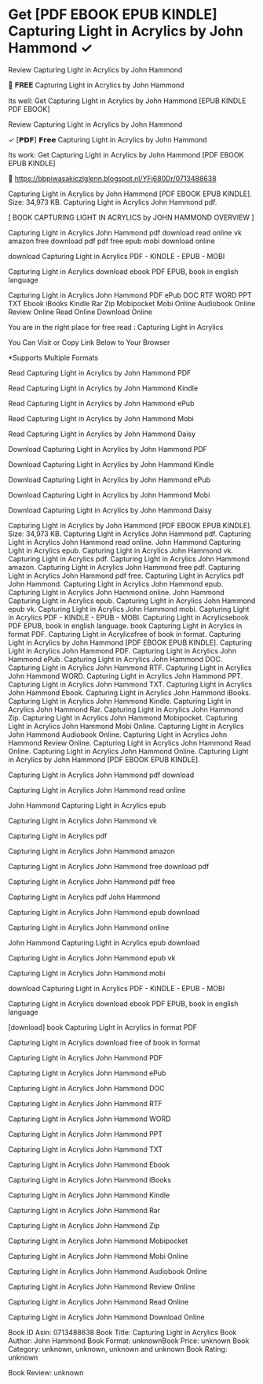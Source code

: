 # Get [PDF EBOOK EPUB KINDLE] Capturing Light in Acrylics by  John Hammond ✓
Review Capturing Light in Acrylics by John Hammond

📗 𝐅𝐑𝐄𝐄 Capturing Light in Acrylics by John Hammond

Its well: Get Capturing Light in Acrylics by John Hammond [EPUB KINDLE PDF EBOOK]


Review Capturing Light in Acrylics by John Hammond

✓ [𝗣𝗗𝗙] 𝗙𝗿𝗲𝗲 Capturing Light in Acrylics by John Hammond

Its work: Get Capturing Light in Acrylics by John Hammond [PDF EBOOK EPUB KINDLE]



📢 https://bbpiwasakiczlglenn.blogspot.nl/YFj680Dr/0713488638



Capturing Light in Acrylics by John Hammond [PDF EBOOK EPUB KINDLE]. Size: 34,973 KB. Capturing Light in Acrylics John Hammond pdf.

[ BOOK CAPTURING LIGHT IN ACRYLICS by JOHN HAMMOND OVERVIEW ]

Capturing Light in Acrylics John Hammond pdf download read online vk amazon free download pdf pdf free epub mobi download online

download Capturing Light in Acrylics PDF - KINDLE - EPUB - MOBI

Capturing Light in Acrylics download ebook PDF EPUB, book in english language

Capturing Light in Acrylics John Hammond PDF ePub DOC RTF WORD PPT TXT Ebook iBooks Kindle Rar Zip Mobipocket Mobi Online Audiobook Online Review Online Read Online Download Online

You are in the right place for free read : Capturing Light in Acrylics

You Can Visit or Copy Link Below to Your Browser

*Supports Multiple Formats

Read Capturing Light in Acrylics by John Hammond PDF

Read Capturing Light in Acrylics by John Hammond Kindle

Read Capturing Light in Acrylics by John Hammond ePub

Read Capturing Light in Acrylics by John Hammond Mobi

Read Capturing Light in Acrylics by John Hammond Daisy

Download Capturing Light in Acrylics by John Hammond PDF

Download Capturing Light in Acrylics by John Hammond Kindle

Download Capturing Light in Acrylics by John Hammond ePub

Download Capturing Light in Acrylics by John Hammond Mobi

Download Capturing Light in Acrylics by John Hammond Daisy

Capturing Light in Acrylics by John Hammond [PDF EBOOK EPUB KINDLE]. Size: 34,973 KB. Capturing Light in Acrylics John Hammond pdf. Capturing Light in Acrylics John Hammond read online. John Hammond Capturing Light in Acrylics epub. Capturing Light in Acrylics John Hammond vk. Capturing Light in Acrylics pdf. Capturing Light in Acrylics John Hammond amazon. Capturing Light in Acrylics John Hammond free pdf. Capturing Light in Acrylics John Hammond pdf free. Capturing Light in Acrylics pdf John Hammond. Capturing Light in Acrylics John Hammond epub. Capturing Light in Acrylics John Hammond online. John Hammond Capturing Light in Acrylics epub. Capturing Light in Acrylics John Hammond epub vk. Capturing Light in Acrylics John Hammond mobi. Capturing Light in Acrylics PDF - KINDLE - EPUB - MOBI. Capturing Light in Acrylicsebook PDF EPUB, book in english language. book Capturing Light in Acrylics in format PDF. Capturing Light in Acrylicsfree of book in format. Capturing Light in Acrylics by John Hammond [PDF EBOOK EPUB KINDLE]. Capturing Light in Acrylics John Hammond PDF. Capturing Light in Acrylics John Hammond ePub. Capturing Light in Acrylics John Hammond DOC. Capturing Light in Acrylics John Hammond RTF. Capturing Light in Acrylics John Hammond WORD. Capturing Light in Acrylics John Hammond PPT. Capturing Light in Acrylics John Hammond TXT. Capturing Light in Acrylics John Hammond Ebook. Capturing Light in Acrylics John Hammond iBooks. Capturing Light in Acrylics John Hammond Kindle. Capturing Light in Acrylics John Hammond Rar. Capturing Light in Acrylics John Hammond Zip. Capturing Light in Acrylics John Hammond Mobipocket. Capturing Light in Acrylics John Hammond Mobi Online. Capturing Light in Acrylics John Hammond Audiobook Online. Capturing Light in Acrylics John Hammond Review Online. Capturing Light in Acrylics John Hammond Read Online. Capturing Light in Acrylics John Hammond Online. Capturing Light in Acrylics by John Hammond [PDF EBOOK EPUB KINDLE].

Capturing Light in Acrylics John Hammond pdf download

Capturing Light in Acrylics John Hammond read online

John Hammond Capturing Light in Acrylics epub

Capturing Light in Acrylics John Hammond vk

Capturing Light in Acrylics pdf

Capturing Light in Acrylics John Hammond amazon

Capturing Light in Acrylics John Hammond free download pdf

Capturing Light in Acrylics John Hammond pdf free

Capturing Light in Acrylics pdf John Hammond

Capturing Light in Acrylics John Hammond epub download

Capturing Light in Acrylics John Hammond online

John Hammond Capturing Light in Acrylics epub download

Capturing Light in Acrylics John Hammond epub vk

Capturing Light in Acrylics John Hammond mobi

download Capturing Light in Acrylics PDF - KINDLE - EPUB - MOBI

Capturing Light in Acrylics download ebook PDF EPUB, book in english language

[download] book Capturing Light in Acrylics in format PDF

Capturing Light in Acrylics download free of book in format

Capturing Light in Acrylics John Hammond PDF

Capturing Light in Acrylics John Hammond ePub

Capturing Light in Acrylics John Hammond DOC

Capturing Light in Acrylics John Hammond RTF

Capturing Light in Acrylics John Hammond WORD

Capturing Light in Acrylics John Hammond PPT

Capturing Light in Acrylics John Hammond TXT

Capturing Light in Acrylics John Hammond Ebook

Capturing Light in Acrylics John Hammond iBooks

Capturing Light in Acrylics John Hammond Kindle

Capturing Light in Acrylics John Hammond Rar

Capturing Light in Acrylics John Hammond Zip

Capturing Light in Acrylics John Hammond Mobipocket

Capturing Light in Acrylics John Hammond Mobi Online

Capturing Light in Acrylics John Hammond Audiobook Online

Capturing Light in Acrylics John Hammond Review Online

Capturing Light in Acrylics John Hammond Read Online

Capturing Light in Acrylics John Hammond Download Online

Book ID Asin: 0713488638
Book Title: Capturing Light in Acrylics
Book Author: John Hammond
Book Format: unknownBook Price: unknown
Book Category: unknown, unknown, unknown and unknown
Book Rating: unknown

Book Review: unknown
